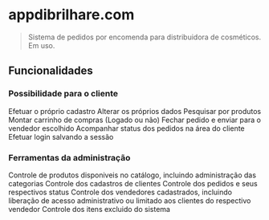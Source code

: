 # appdibrilhare.com

> Sistema de pedidos por encomenda para distribuidora de cosméticos. Em uso.

## Funcionalidades

### Possibilidade para o cliente
  
Efetuar o próprio cadastro
Alterar os próprios dados
Pesquisar por produtos
Montar carrinho de compras (Logado ou não)
Fechar pedido e enviar para o vendedor escolhido
Acompanhar status dos pedidos na área do cliente
Efetuar login salvando a sessão
  
### Ferramentas da administração

Controle de produtos disponiveis no catálogo, incluindo administração das categorias
Controle dos cadastros de clientes
Controle dos pedidos e seus respectivos status
Controle dos vendedores cadastrados, incluindo liberação de acesso administrativo ou limitado aos clientes do respectivo vendedor
Controle dos itens excluido do sistema 
